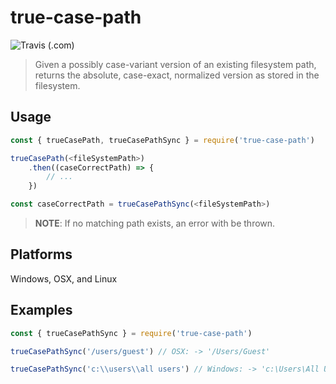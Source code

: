 # true-case-path

![Travis (.com)](https://img.shields.io/travis/com/Profiscience/true-case-path.svg)

> Given a possibly case-variant version of an existing filesystem path, returns the absolute, case-exact, normalized version as stored in the filesystem.

## Usage

```typescript
const { trueCasePath, trueCasePathSync } = require('true-case-path')

trueCasePath(<fileSystemPath>)
    .then((caseCorrectPath) => {
        // ...
    })

const caseCorrectPath = trueCasePathSync(<fileSystemPath>)
```

> **NOTE**: If no matching path exists, an error with be thrown.

## Platforms

Windows, OSX, and Linux

## Examples

```typescript
const { trueCasePathSync } = require('true-case-path')

trueCasePathSync('/users/guest') // OSX: -> '/Users/Guest'

trueCasePathSync('c:\\users\\all users') // Windows: -> 'c:\Users\All Users'
```
